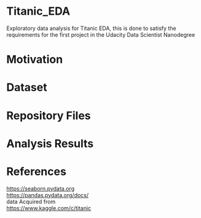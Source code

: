 # Titanic_EDA
Exploratory data analysis for Titanic EDA, this is done to satisfy the requirements for the first project in the Udacity Data Scientist Nanodegree

# Motivation 


# Dataset 


# Repository Files


# Analysis Results 


# References
https://seaborn.pydata.org <br>
https://pandas.pydata.org/docs/ <br>
data Acquired from <br>
https://www.kaggle.com/c/titanic


